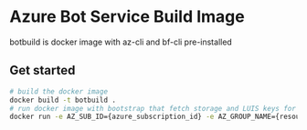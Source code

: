 # Azure Bot Service Build Image

botbuild is docker image with az-cli and bf-cli pre-installed

## Get started

```bash
# build the docker image
docker build -t botbuild .
# run docker image with bootstrap that fetch storage and LUIS keys for bf-cli
docker run -e AZ_SUB_ID={azure_subscription_id} -e AZ_GROUP_NAME={resource_group_name} -it botbuild /bin/bash  --init-file /scripts/bootstrap.sh
```
